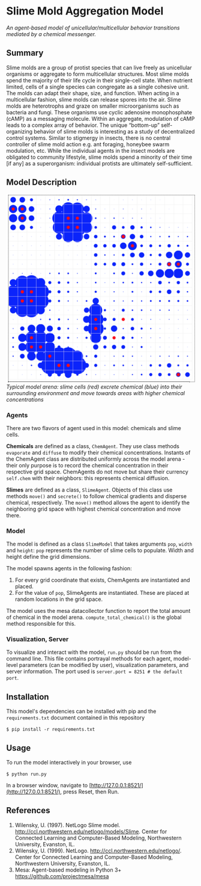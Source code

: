 # Slime Mold Aggregation Model
*An agent-based model of unicellular/multicellular behavior transitions mediated by a chemical messenger.*
## Summary
Slime molds are a group of protist species that can live freely as unicellular organisms or aggregate to form multicellular structures. Most slime molds spend the majority of their life cycle in their single-cell state. When nutrient limited, cells of a single species can congregate as a single cohesive unit. The molds can adapt their shape, size, and function. When acting in a multicellular fashion, slime molds can release spores into the air. Slime molds are heterotrophs and graze on smaller microorganisms such as bacteria and fungi. These organisms use cyclic adenosine monophosphate (cAMP) as a messaging molecule. Within an aggregate, modulation of cAMP leads to a complex array of behavior. The unique “bottom-up” self-organizing behavior of slime molds is interesting as a study of decentralized control systems. Similar to stigmergy in insects, there is no central controller of slime mold action e.g. ant foraging, honeybee swarm modulation, etc. While the individual agents in the insect models are obligated to community lifestyle, slime molds spend a minority of their time [if any] as a superorganism: individual protists are ultimately self-sufficient.

## Model Description

![Example Model Arena](example_grid.png)
*Typical model arena: slime cells (red) excrete chemical (blue) into their surrounding environment and move towards areas with higher chemical concentrations*

### Agents
There are two flavors of agent used in this model: chemicals and slime cells.

**Chemicals** are defined as a class, `ChemAgent`. They use class methods `evaporate` and `diffuse` to modify their chemical concentrations. Instants of the ChemAgent class are distributed uniformly across the model arena - their only purpose is to record the chemical concentration in their respective grid space. ChemAgents do not move but share their currency `self.chem` with their neighbors: this represents chemical diffusion.

**Slimes** are defined as a class, `SlimeAgent`. Objects of this class use methods `move()` and `secrete()` to follow chemical gradients and disperse chemical, respectively. The `move()` method allows the agent to identify the neighboring grid space with highest chemical concentration and move there.

### Model
The model is defined as a class `SlimeModel` that takes arguments `pop`, `width` and `height`: `pop` represents the number of slime cells to populate. Width and height define the grid dimensions.

The model spawns agents in the following fashion:
1. For every grid coordinate that exists, ChemAgents are instantiated and placed.
2. For the value of `pop`, SlimeAgents are instantiated. These are placed at random locations in the grid space.

The model uses the mesa datacollector function to report the total amount of chemical in the model arena. `compute_total_chemical()` is the global method responsible for this.

### Visualization, Server
To visualize and interact with the model, `run.py` should be run from the command line. This file contains portrayal methods for each agent, model-level parameters (can be modified by user), visualization parameters, and server information. The port used is `server.port = 8251 # the default port`.

## Installation
This model's dependencies can be installed with pip and the `requirements.txt` document contained in this repository

```
$ pip install -r requirements.txt
```

## Usage
To run the model interactively in your browser, use

```
$ python run.py
```

In a browser window, navigate to [http://127.0.0.1:8521/](http://127.0.0.1:8521/), press Reset, then Run.

## References
1.	Wilensky, U. (1997). NetLogo Slime model. http://ccl.northwestern.edu/netlogo/models/Slime. Center for Connected Learning and Computer-Based Modeling, Northwestern University, Evanston, IL.
2.	Wilensky, U. (1999). NetLogo. http://ccl.northwestern.edu/netlogo/. Center for Connected Learning and Computer-Based Modeling, Northwestern University, Evanston, IL.
3.	Mesa: Agent-based modeling in Python 3+ https://github.com/projectmesa/mesa
